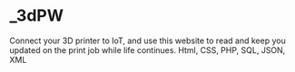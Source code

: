 # _3dPW
Connect your 3D printer to IoT, and use this website to read and keep you updated on the print job while life continues.
Html, CSS, PHP, SQL, JSON, XML
